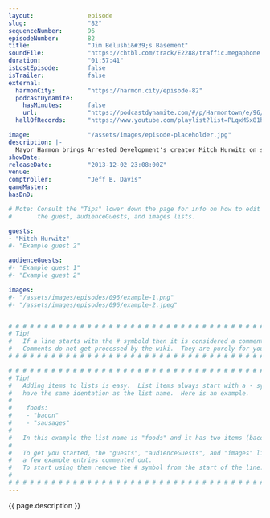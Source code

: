 ```yaml
---
layout:               episode
slug:                 "82"
sequenceNumber:       96
episodeNumber:        82
title:                "Jim Belushi&#39;s Basement"
soundFile:            "https://chtbl.com/track/E2288/traffic.megaphone.fm/STA5496750200.mp3?updated=1555715359"
duration:             "01:57:41"
isLostEpisode:        false
isTrailer:            false
external:
  harmonCity:         "https://harmon.city/episode-82"
  podcastDynamite:
    hasMinutes:       false
    url:              "https://podcastdynamite.com/#/p/Harmontown/e/96/82"
  hallOfRecords:      "https://www.youtube.com/playlist?list=PLqxM5x81hNOaISpIncNv30--5a-np52_q"

image:                "/assets/images/episode-placeholder.jpg"
description: |-
  Mayor Harmon brings Arrested Development's creator Mitch Hurwitz on stage to talk shop about TV. Later Kumail returns and the whole thing ends with an epic D&D session. Quit reading already and press play!
showDate:             
releaseDate:          "2013-12-02 23:08:00Z"
venue:                
comptroller:          "Jeff B. Davis"
gameMaster:           
hasDnD:               

# Note: Consult the "Tips" lower down the page for info on how to edit
#       the guest, audienceGuests, and images lists.

guests:
- "Mitch Hurwitz"
#- "Example guest 2"

audienceGuests:
#- "Example guest 1"
#- "Example guest 2"

images:
#- "/assets/images/episodes/096/example-1.png"
#- "/assets/images/episodes/096/example-2.jpeg"


# # # # # # # # # # # # # # # # # # # # # # # # # # # # # # # # # # # # # # # # # # # # #
# Tip!
#   If a line starts with the # symbold then it is considered a comment.
#   Comments do not get processed by the wiki.  They are purely for your information.
# # # # # # # # # # # # # # # # # # # # # # # # # # # # # # # # # # # # # # # # # # # # #

# # # # # # # # # # # # # # # # # # # # # # # # # # # # # # # # # # # # # # # # # # # # #
# Tip!
#   Adding items to lists is easy.  List items always start with a - symbol and have
#   have the same identation as the list name.  Here is an example.
#
#    foods:
#    - "bacon"
#    - "sausages"
#
#   In this example the list name is "foods" and it has two items (bacon, and sausages).
#
#   To get you started, the "guests", "audienceGuests", and "images" lists below have
#   a few example entries commented out.
#   To start using them remove the # symbol from the start of the line.
#
# # # # # # # # # # # # # # # # # # # # # # # # # # # # # # # # # # # # # # # # # # # # #
---
```


<!-- The episode description will be rendered here -->
{{ page.description }}

<!-- Add your content BELOW here -->
<!-- vvvvvvvvvvvvvvvvvvvvvvvvvvv -->




<!-- ^^^^^^^^^^^^^^^^^^^^^^^^^^^ -->
<!-- Add your content ABOVE here -->

<!-- The episode gallery will be rendered here -->